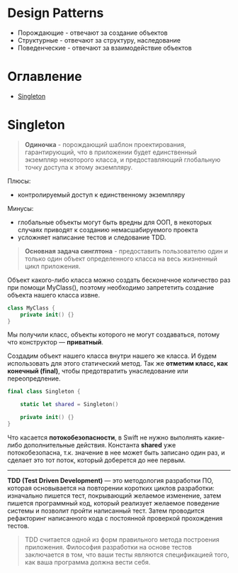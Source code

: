 # Design Patterns
* Порождающие - отвечают за создание объектов
* Структурные - отвечают за структуру, наследование
* Поведенческие - отвечают за взаимодействие объектов

# Оглавление

* [Singleton](#Singleton)


# Singleton
> **Одиночка** - порождающий шаблон проектирования, гарантирующий, что в приложении будет единственный экземпляр некоторого класса, и предоставляющий глобальную точку доступа к этому экземпляру.

Плюсы:
- контролируемый доступ к единственному экземпляру  

Минусы:
- глобальные объекты могут быть вредны для ООП, в некоторых случаях приводят к созданию немасшабируемого проекта
- усложняет написание тестов и следование TDD.  

> **Основная задача синглтона** - предоставить пользователю один и только один объект определенного класса на весь жизненный цикл приложения.

Объект какого-либо класса можно создать бесконечное количество раз при помощи MyClass(), поэтому необходимо запрететить создание объекта нашего класса извне.

```swift
class MyClass {
    private init() {} 
} 
```

Мы получили класс, объекты которого не могут создаваться, потому что конструктор — **приватный**.  

Создадим объект нашего класса внутри нашего же класса. И будем использовать для этого статический метод. Так же  **отметим класс, как конечный (final)**, чтобы предотвратить унаследование или переопредление.

```swift
final class Singleton {

    static let shared = Singleton()

    private init() {}
}
```

Что касается **потокобезопасности**, в Swift не нужно выполнять какие-либо дополнительные действия. Константа **shared** уже потокобезопасна, т.к. значение в нее может быть записано один раз, и сделает это тот поток, который доберется до нее первым.

----

**TDD (Test Driven Development)** — это методология разработки ПО, которая основывается на повторении коротких циклов разработки: изначально пишется тест, покрывающий желаемое изменение, затем пишется программный код, который реализует желаемое поведение системы и позволит пройти написанный тест. Затем проводится рефакторинг написанного кода с постоянной проверкой прохождения тестов.

> TDD считается одной из форм правильного метода построения приложения. Философия разработки на основе тестов заключается в том, что ваши тесты являются спецификацией того, как ваша программа должна вести себя. 